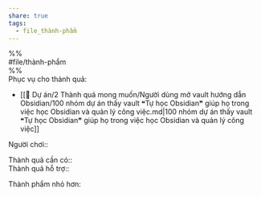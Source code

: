 ```yaml
---  
share: true  
tags:  
  - file_thành-phẩm  
---  
```

  
%%  
#file/thành-phẩm  
%%  
Phục vụ cho thành quả:  
- [[📐 Dự án/2 Thành quả mong muốn/Người dùng mở vault hướng dẫn Obsidian/100 nhóm dự án thấy vault ❝Tự học Obsidian❞ giúp họ trong việc học Obsidian và quản lý công việc.md|100 nhóm dự án thấy vault ❝Tự học Obsidian❞ giúp họ trong việc học Obsidian và quản lý công việc]]  
  
Người chơi::   
  
Thành quả cần có::  
Thành quả hỗ trợ::  
  
Thành phẩm nhỏ hơn:  
  
